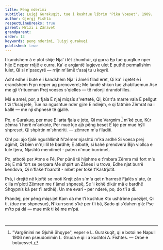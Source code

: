 ```yaml
---
title: Pêng nderimi
subtitle: Luigj Gurakuqit, tue i kushtue librin "Pika Voeset". 1909.
author: Gjergj Fishta
respectLineBreaks: true
parent: Mrizi i Zânavet
grandparent:
order: 13
keywords: peng nderimi, luigj gurakuqi
published: true
---
```


I kandshem â e plot shije
Nja' i lét zhumhúr, qi gurra
Ep tue gurgllue nper hije
E neper rrâjë e curra,
Ka' e argjantë lugjeve ulet
E puthë permallshim lulet,
Qi si n'pasqyrë — rrijn m'âmë t'asaj tu u kqyrë.

Asht edhe i butë e i kandshëm
Nja' i âmëli fllad eret,
Qi ka' i qetët e i erandshem
Fryn neper ag prenoveret;
Me landë shkon tue zhablluemun
Ase me gjí t'rituemun
Prej voeses s'qielles — të ndonji drandofilles.

Mâ e amel, por, a fjala
E njaj miqsís s'vertetë,
Qi, kúr t'a marre vala
E pellgut t'zí t'ksaj jetë,
Tue na ngushtue nder gjire
E ndiejm, e qi fatmire
Zêmrat na i kallë — me nji shpnesë të gjallë.

Po, o Gurakuq, per mue
E larta fjala e jote,
Qi me Vargnim [^1] m'ké çue,
Kúr zêmra 'i herë m'ankote,
Per mue kje ajò pêng beset
E kje per mue hýll shpreset,
Qi shpirtin m'shndriti. — zêmren m'a flladiti.

Oh! po: ajo fjalë ngushllimit
N'zêmer njashtû m'ká ardhë
Si voesa prej agimit,
Qi bien m'nji lil të bardhë;
E atbotë, si kahë prendvera
Bijn viollca e lule tjera,
Njashtû mendimet - paten n'mue burrimet.

Po, atbotë per Atme e Fé,
Per pûnë të hijshme e t'mbara
Zêmra mâ fort m'u zé;
E mâ fort se perpara
Me shpírt un Zânes i u trova,
Edhe njat burrë kendova,
Qi n'flakë t'barotit - mbet per tokë t'Kastrjotit.

Prá, i drejtë në kjoftë se moti
Krejt zân s'm'a qet n'harresë
Fjalës s'ate, (e cilla m'ploti
Zêmren me t'âmel shpnesë,
Se 'i kohë dikúr mâ e bardhë
Shqypnís ká per t'i ardhë),
Un me evari - per nderë, po, do t'i a di.

Prandej, per pêng miqsijet
Kam dá me t'i kushtue
Kto ushtrime poezijet,
Qi ti, (due me shpnesue),
N'kurrsend s'ké per t'i bâ,
Sado qi s'duhen giâ:
Pse m'to pá dá — mue mik ti ké me m'pá.


<br>

[^1]: "Vargënimi ne Gjuhë Shqype", veper e L. Gurakuqit, qi e
botoi ne Napull 1906 nen pseudonimin L. Gruda e qi i a kushtoi A.
Fishtes. — Oroe e botuesvet.
